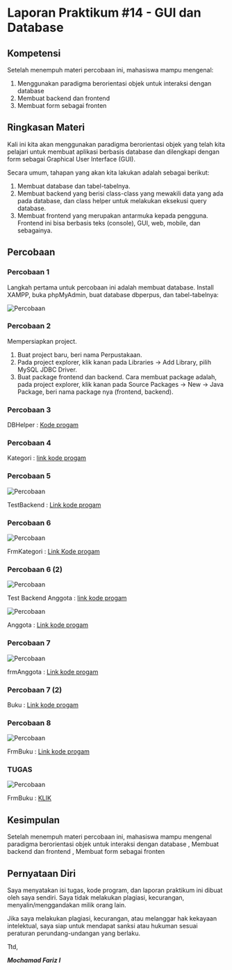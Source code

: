 # Laporan Praktikum #14 - GUI dan Database 

## Kompetensi

Setelah menempuh materi percobaan ini, mahasiswa mampu mengenal: 
1. Menggunakan paradigma berorientasi objek untuk interaksi dengan database 
2. Membuat backend dan frontend 
3. Membuat form sebagai fronten

## Ringkasan Materi
Kali ini kita akan menggunakan paradigma berorientasi objek yang telah kita pelajari untuk membuat aplikasi berbasis database dan dilengkapi dengan form sebagai Graphical User Interface (GUI). 

Secara umum, tahapan yang akan kita lakukan adalah sebagai berikut: 

1. Membuat database dan tabel-tabelnya. 
2. Membuat backend yang berisi class-class yang mewakili data yang ada pada database, dan class helper untuk melakukan eksekusi query database. 
3. Membuat frontend yang merupakan antarmuka kepada pengguna. Frontend ini bisa berbasis teks (console), GUI, web, mobile, dan sebagainya. 

## Percobaan

### Percobaan 1 

Langkah pertama untuk percobaan ini adalah membuat database. Install XAMPP, buka phpMyAdmin, buat database dbperpus, dan tabel-tabelnya:  

![Percobaan](img/P1.PNG)

### Percobaan 2 

Mempersiapkan project. 

1. Buat project baru, beri nama Perpustakaan. 
2. Pada project explorer, klik kanan pada Libraries → Add Library, pilih MySQL JDBC Driver. 
3. Buat package frontend dan backend. Cara membuat package adalah, pada project explorer, klik kanan pada Source Packages → New → Java Package, beri nama package nya (frontend, backend). 

### Percobaan 3 

DBHelper : [Kode progam](../../Src/14_GUI_dan_Database/backend/DBHelper.java)

### Percobaan 4

Kategori : [link kode progam](../../Src/14_GUI_dan_Database/backend/Kategori.java)

### Percobaan 5 

![Percobaan](img/P5.PNG)

TestBackend : [Link kode progam](../../Src/14_GUI_dan_Database/frontend/TestBackend.java)

### Percobaan 6 

![Percobaan](img/P6.PNG)

FrmKategori : [Link Kode progam](../../Src/14_GUI_dan_Database/frontend/FrmKategori.java)

### Percobaan 6 (2)


![Percobaan](img/P6_2.PNG)

Test Backend Anggota : [link kode progam](../../Src/14_GUI_dan_Database/frontend/TestBackend.java)

![Percobaan](img/P6_3.PNG)

Anggota : [Link kode progam](../../Src/14_GUI_dan_Database/backend/Anggota.java)

### Percobaan 7

![Percobaan](img/P7.PNG)

frmAnggota : [Link kode progam](../../Src/14_GUI_dan_Database/frontend/FrmAnggota.java)


### Percobaan 7 (2)

Buku : [Link kode progam](../../Src/14_GUI_dan_Database/backend/Buku.java)

### Percobaan 8 

![Percobaan](img/P8.PNG)

FrmBuku : [Link kode progam](../../Src/14_GUI_dan_Database/frontend/FrmBuku.java)


### TUGAS

![Percobaan](img/tugas.PNG)

FrmBuku : [KLIK](../../Src/14_GUI_dan_Database/frontend/FrmPeminjaman.java)

## Kesimpulan

Setelah menempuh materi percobaan ini, mahasiswa mampu mengenal paradigma berorientasi objek untuk interaksi dengan database , Membuat backend dan frontend , Membuat form sebagai fronten

## Pernyataan Diri

Saya menyatakan isi tugas, kode program, dan laporan praktikum ini dibuat oleh saya sendiri. Saya tidak melakukan plagiasi, kecurangan, menyalin/menggandakan milik orang lain.

Jika saya melakukan plagiasi, kecurangan, atau melanggar hak kekayaan intelektual, saya siap untuk mendapat sanksi atau hukuman sesuai peraturan perundang-undangan yang berlaku.

Ttd,

***Mochamad Fariz I***
